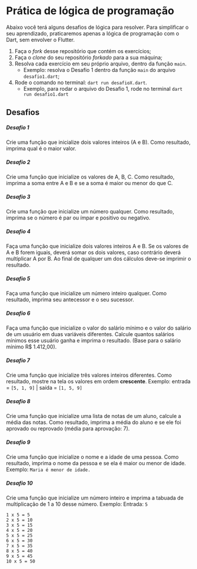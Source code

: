 # Prática de lógica de programação
Abaixo você terá alguns desafios de lógica para resolver.
Para simplificar o seu aprendizado, praticaremos apenas a lógica de programação com o Dart, sem envolver o Flutter.

1. Faça o *fork* desse repositório que contém os exercícios;
2. Faça o *clone* do seu repositório *forkado* para a sua máquina;
3. Resolva cada exercício em seu próprio arquivo, dentro da função `main`.
    - Exemplo: resolva o Desafio 1 dentro da função `main` do arquivo `desafio1.dart`;
4. Rode o comando no terminal: `dart run desafioX.dart`.
    - Exemplo, para rodar o arquivo do Desafio 1, rode no terminal `dart run desafio1.dart`

## Desafios
##### Desafio 1
Crie uma função que inicialize dois valores inteiros (A e B). Como resultado, imprima qual é o maior valor.

##### Desafio 2
Crie uma função que inicialize os valores de A, B, C. Como resultado, imprima a soma entre A e B e se a soma é maior ou menor do que C.

##### Desafio 3
Crie uma função que inicialize um número qualquer. Como resultado, imprima se o número é par ou ímpar e positivo ou negativo.

##### Desafio 4
Faça uma função que inicialize dois valores inteiros A e B. Se os valores de A e B forem iguais, deverá somar os dois valores, caso contrário deverá multiplicar A por B. Ao final de qualquer um dos cálculos deve-se imprimir o resultado.

##### Desafio 5
Faça uma função que inicialize um número inteiro qualquer. Como resultado, imprima seu antecessor e o seu sucessor.

##### Desafio 6
Faça uma função que inicialize o valor do salário mínimo e o valor do salário de um usuário em duas variáveis diferentes. Calcule quantos salários mínimos esse usuário ganha e imprima o resultado. (Base para o salário mínimo R$ 1.412,00).

##### Desafio 7
Crie uma função que inicialize três valores inteiros diferentes. Como resultado, mostre na tela os valores em ordem **crescente**.
Exemplo: entrada = `[5, 1, 9]` | saída = `[1, 5, 9]`

##### Desafio 8
Crie uma função que inicialize uma lista de notas de um aluno, calcule a média das notas. Como resultado, imprima a média do aluno e se ele foi aprovado ou reprovado (média para aprovação: 7).

##### Desafio 9
Crie uma função que inicialize o nome e a idade de uma pessoa. Como resultado, imprima o nome da pessoa e se ela é maior ou menor de idade.
Exemplo: `Maria é menor de idade.`

##### Desafio 10
Crie uma função que inicialize um número inteiro e imprima a tabuada de multiplicação de 1 a 10 desse número.
Exemplo:
Entrada: `5`
```
1 x 5 = 5
2 x 5 = 10
3 x 5 = 15
4 x 5 = 20
5 x 5 = 25
6 x 5 = 30
7 x 5 = 35
8 x 5 = 40
9 x 5 = 45
10 x 5 = 50
```
